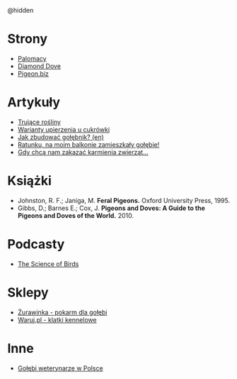 @hidden
# Strony
- [Palomacy](https://www.pigeonrescue.org/)
- [Diamond Dove](https://www.diamonddove.info/index.html)
- [Pigeon.biz](https://www.pigeons.biz/forums/)

# Artykuły
- [Trujące rośliny](http://www.papugi.dt.pl/pci/pcitrujacerosliny.asp)
- [Warianty upierzenia u cukrówki](http://www.dovepage.com/species/domestic/Ringneck/ringneckcolorlist.html?)
- [Jak zbudować gołębnik? (en)](https://www.pigeonrescue.org/birds/creating-an-aviary/)
- [Ratunku, na moim balkonie zamieszkały gołębie!](https://czarnaowca.org/blog/ratunku-na-moim-balkonie-zamieszkaly-golebie/)
- [Gdy chcą nam zakazać karmienia zwierząt...](https://czarnaowca.org/blog/gdy-chca-nam-zabronic-karmienia-zwierzat/)

# Książki
- Johnston, R. F.; Janiga, M. **Feral Pigeons.** Oxford University Press, 1995.
- Gibbs, D.; Barnes E.; Cox, J. **Pigeons and Doves: A Guide to the Pigeons and Doves of the World.** 2010.

# Podcasty
- [The Science of Birds](https://www.scienceofbirds.com/)

# Sklepy
- [Żurawinka - pokarm dla gołębi](https://zurawinka-bakalie.pl/karma-dla-golebi-firmy-mdm,30)
- [Waruj.pl - klatki kennelowe](https://waruj.pl/category/metalowe-klatki-kojce-klatki)

# Inne
- [Gołębi weterynarze w Polsce](https://www.google.com/maps/d/u/0/viewer?mid=1Zzb9DNho0v9q7D0_pXt0LlcK_63nr6AI&ll=51.915896281834065%2C18.871016900000004&z=7)